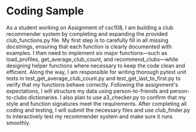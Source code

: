 # Coding Sample
As a student working on Assignment of csc108, I am building a club recommender system by completing and expanding the provided club_functions.py file. My first step is to carefully fill in all missing docstrings, ensuring that each function is clearly documented with examples. I then need to implement six major functions—such as load_profiles, get_average_club_count, and recommend_clubs—while designing helper functions where necessary to keep the code clean and efficient. Along the way, I am responsible for writing thorough pytest unit tests in test_get_average_club_count.py and test_get_last_to_first.py to verify that my functions behave correctly. Following the assignment's expectations, I will structure my data using person-to-friends and person-to-clubs dictionaries. I also plan to use a3_checker.py to confirm that my style and function signatures meet the requirements. After completing all coding and testing, I will submit the necessary files and use club_finder.py to interactively test my recommender system and make sure it runs smoothly.
